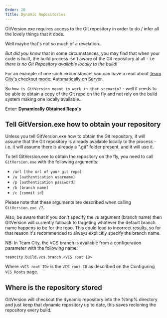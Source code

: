 ```yaml
---
Order: 20
Title: Dynamic Repositories
---
```


GitVersion.exe requires access to the Git repository in order to do / infer all
the lovely things that it does.

Well maybe that's not so much of a revelation..

_But did you know_ that in some circumstances, you may find that when your code
is built, the build process isn't aware of the Git repository at all - i.e
_there is no Git Repository available locally to the build!_

For an example of one such circumstance, you can have a read about
[Team City's checkout mode: Automatically on Server][tc-checkout].

So `how is GitVersion meant to work in that scenario?` - well it needs to be
able to obtain a copy of the Git repo on the fly and not rely on the build
system making one locally available..

Enter: **Dynamically Obtained Repo's**

## Tell GitVersion.exe how to obtain your repository

Unless you tell GitVersion.exe how to obtain the Git repository, it will assume
that the Git repository is already available locally to the process - i.e. it
will assume there is already a ".git" folder present, and it will use it.

To tell GitVersion.exe to obtain the repository on the fly, you need to call
`GitVersion.exe` with the following arguments:

*   `/url [the url of your git repo]`
*   `/u [authentication username]`
*   `/p [authentication password]`
*   `/b [branch name]`
*   `/c [commit id]`

Please note that these arguments are described when calling `GitVersion.exe /?`.

Also, be aware that if you don't specify the `/b` argument (branch name) then
GitVersion will currently fallback to targeting whatever the default branch name
happens to be for the repo. This could lead to incorrect results, so for that
reason it's recommended to always explicitly specify the branch name.

NB: In Team City, the VCS branch is available from a configuration parameter
with the following name:

`teamcity.build.vcs.branch.<VCS root ID>`

Where `<VCS root ID>` is the `VCS root ID` as described on the Configuring
`VCS Roots` page.

## Where is the repository stored

GitVersion will checkout the dynamic repository into the %tmp% directory and
just keep that dynamic repository up to date, this saves recloning the
repository every build.

[tc-checkout]: https://confluence.jetbrains.com/display/TCD7/VCS+Checkout+Mode
